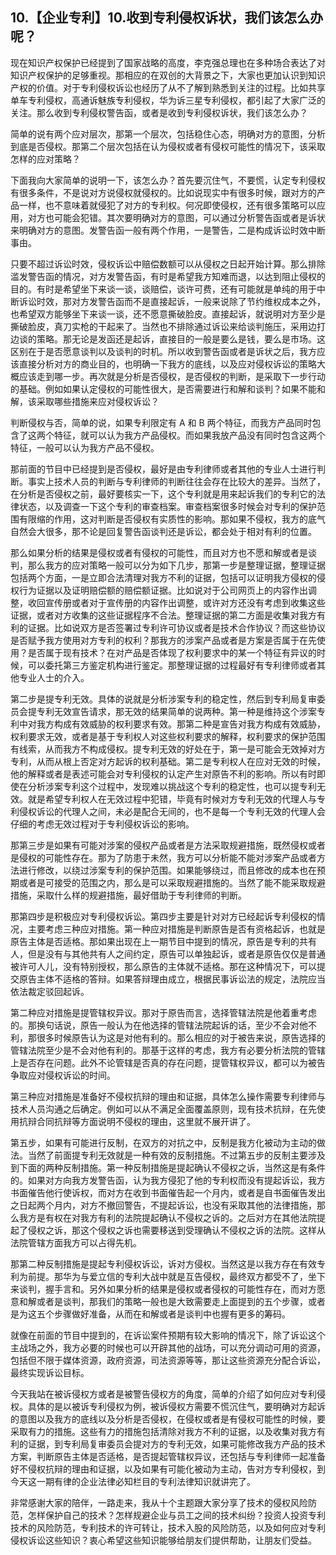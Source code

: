 ## 10.【企业专利】10.收到专利侵权诉状，我们该怎么办呢？
现在知识产权保护已经提到了国家战略的高度，李克强总理也在多种场合表达了对知识产权保护的足够重视。那相应的在双创的大背景之下，大家也更加认识到知识产权的价值。对于专利侵权诉讼也经历了从不了解到熟悉到关注的过程。比如共享单车专利侵权，高通诉魅族专利侵权，华为诉三星专利侵权，都引起了大家广泛的关注。那么收到专利侵权警告函，或者是收到专利侵权诉状，我们该怎么办？


简单的说有两个应对层次，那第一个层次，包括稳住心态，明确对方的意图，分析到底是否侵权。那第二个层次包括在认为侵权或者有侵权可能性的情况下，该采取怎样的应对策略？


下面我向大家简单的说明一下，该怎么办？首先要沉住气，不要慌，认定专利侵权有很多条件，不是说对方说侵权就侵权的。比如说现实中有很多时候，跟对方的产品一样，也不意味着就侵犯了对方的专利权。何况即使侵权，还有很多策略可以应用，对方也可能会犯错。其次要明确对方的意图，可以通过分析警告函或者是诉状来明确对方的意图。发警告函一般有两个作用，一是警告，二是构成诉讼时效中断事由。


只要不超过诉讼时效，侵权诉讼中赔偿数额可以从侵权之日起开始计算。那么排除滥发警告函的情况，对方发警告函，有时是希望我方知难而退，以达到阻止侵权的目的。有时是希望坐下来谈一谈，谈赔偿，谈许可费，还有可能就是单纯的用于中断诉讼时效，那对方发警告函而不是直接起诉，一般来说除了节约维权成本之外，也希望双方能够坐下来谈一谈，还不愿意撕破脸皮。直接起诉，就说明对方至少是撕破脸皮，真刀实枪的干起来了。当然也不排除通过诉讼来给谈判施压，采用边打边谈的策略。那无论是发函还是起诉，直接目的一般是要么是钱，要么是市场。这区别在于是否愿意谈判以及谈判的时机。所以收到警告函或者是诉状之后，我方应该直接分析对方的商业目的，也明确一下我方的底线，以及应对侵权诉讼的策略大概应该走到哪一步。再次就是分析是否侵权，是否侵权的判断，是采取下一步行动的基础。例如如果认定侵权的可能性很大，是否需要进行和解和谈判？如果不能和解，该采取哪些措施来应对侵权诉讼？


判断侵权与否，简单的说，如果专利限定有 A 和 B 两个特征，而我方产品同时包含了这两个特征，就可以认为我方产品侵权。而如果我放产品没有同时包含这两个特征，一般可以认为我方产品不侵权。


那前面的节目中已经提到是否侵权，最好是由专利律师或者其他的专业人士进行判断。事实上技术人员的判断与专利律师的判断往往会存在比较大的差异。当然了，在分析是否侵权之前，最好要核实一下，这个专利就是用来起诉我们的专利它的法律状态，以及调查一下这个专利的审查档案。审查档案很多时候会对专利的保护范围有限缩的作用，这对判断是否侵权有实质性的影响。那如果不侵权，我方的底气自然会大很多，那不论是回复警告函谈判还是诉讼，都会处于相对有利的位置。


那么如果分析的结果是侵权或者有侵权的可能性，而且对方也不愿和解或者是谈判，那么我方的应对策略一般可以分为如下几步，那第一步是整理证据，整理证据包括两个方面，一是立即合法清理对我方不利的证据，包括可以证明我方侵权的侵权行为证据以及证明赔偿额的赔偿额证据。比如说对于公司网页上的内容作出调整，收回宣传册或者对于宣传册的内容作出调整，或许对方还没有考虑到收集这些证据，或者对方收集的这些证据程序不合法。整理证据的第二方面是收集对我方有利的证据。比如说双方是否签署过专利许可协议或者是技术合作协议？而这些协议是否赋予我方使用对方专利的权利？那我方的涉案产品或者是方案是否属于在先使用？是否属于现有技术？在对产品是否体现了权利要求中的某一个特征有异议的时候，可以委托第三方鉴定机构进行鉴定。那整理证据的过程最好有专利律师或者其他专业人士的介入。


第二步是提专利无效。具体的说就是分析涉案专利的稳定性，然后到专利局复审委员会提专利无效宣告请求，那无效的结果简单的说两种。第一种是维持这个涉案专利中对我方构成有效威胁的权利要求有效。那第二种是宣告对我方构成有效威胁，权利要求无效，或者是基于专利权人对这些权利要求的解释，权利要求的保护范围有线索，从而我方不构成侵权。提专利无效的好处在于，第一是可能会无效掉对方专利，从而从根上否定对方起诉的权利基础。第二是专利权人在应对无效的时候，他的解释或者是表述可能会对专利侵权的认定产生对原告不利的影响。所以有时即使在分析涉案专利这个过程中，发现难以挑战这个专利的稳定性，也可以提专利无效。就是希望专利权人在无效过程中犯错，毕竟有时候对方专利无效的代理人与专利侵权诉讼的代理人之间，未必是配合无间的，也不是每一个专利无效的代理人会仔细的考虑无效过程对于专利侵权诉讼的影响。


那第三步是如果有可能对涉案的侵权产品或者是方法采取规避措施，既然侵权或者是侵权的可能性存在。那为了防患于未然，我方可以分析能不能对涉案产品或者方法进行修改，以绕过涉案专利的保护范围。如果能够绕过，而且修改的成本也在预期或者是可接受的范围之内，那么是可以采取规避措施的。当然了能不能采取规避措施，采取什么样的规避措施，最好借助于专利律师的判断。


那第四步是积极应对专利侵权诉讼。第四步主要是针对对方已经起诉专利侵权的情况，主要考虑三种应对措施。第一种应对措施是判断原告是否有资格起诉，也就是原告主体是否适格。那如果出现在上一期节目中提到的情况，原告是专利的共有人，但是没有与其他共有人之间约定，原告可以单独起诉，或者是原告仅仅是普通被许可人儿，没有特别授权，那么原告的主体就不适格。那在这种情况下，可以提交原告主体不适格的答辩。如果答辩理由成立，根据民事诉讼法的规定，法院应当依法裁定驳回起诉。


第二种应对措施是提管辖权异议。那对于原告而言，选择管辖法院是他着重考虑的。那换句话说，原告一般认为在他选择的管辖法院起诉的话，至少不会对他不利，那很多时候原告认为这是对他有利的。那么相应的对于被告来说，原告选择的管辖法院至少是不会对他有利的。那基于这样的考虑，我方有必要分析法院的管辖上是否存在问题。此外不论管辖是否真的存在问题，提管辖权异议，都可以为被告争取应对侵权诉讼的时间。


第三种应对措施是准备好不侵权抗辩的理由和证据，具体怎么操作需要专利律师与技术人员沟通之后确定。例如可以从不满足全面覆盖原则，现有技术抗辩，在先使用抗辩合同抗辩等方面说明不侵权的理由，这里就不展开讲了。


第五步，如果有可能进行反制，在双方的对抗之中，反制是我方化被动为主动的做法。当然了前面提专利无效就是一种有效的反制措施。不过第五步的反制主要涉及到下面的两种反制措施。第一种反制措施是提起确认不侵权之诉，当然这是有条件的。如果对方向我方发警告函，认为我方侵犯了他的专利权而没有提起诉讼，我方书面催告他行使诉权，而对方在收到书面催告起一个月内，或者是自书面催告发出之日起两个月内，对方不撤回警告，不提起诉讼，也没有采取其他的法律措施，那么我方是有权在对我方有利的法院提起确认不侵权之诉的。之后对方在其他法院提起了侵权之诉，那这个侵权之诉也需要移送到受理确认不侵权之诉的法院。这样从法院管辖方面我方可以占得先机。


那第二种反制措施是提起专利侵权诉讼，诉对方侵权。当然这是以我方存在有效专利为前提。那华为与爱立信的专利大战中就是互告侵权，最终双方都受不了，坐下来谈判，握手言和。另外如果分析的结果是侵权或者侵权的可能性存在，而对方愿意和解或者是谈判，那我们的策略一般也是大致需要走上面提到的五个步骤，或者是为这五个步骤做好准备，从而在和解或者是谈判中也握有更多的筹码。


就像在前面的节目中提到的，在诉讼案件预期有较大影响的情况下，除了诉讼这个主战场之外，我方必要的时候也可以开辟其他的战场，可以充分调动可用的资源，包括但不限于媒体资源，政府资源，司法资源等等，那让这些资源充分配合诉讼，最终实现诉讼目标。


今天我站在被诉侵权方或者是被警告侵权方的角度，简单的介绍了如何应对专利侵权。具体的是以被诉专利侵权为例，被诉侵权方需要不慌沉住气，要明确对方起诉的意图以及我方的底线以及分析是否侵权，在侵权或者是有侵权可能性的时候，要采取有力的措施。这些有力的措施包括清除对我方不利的证据，以及收集对我方有利的证据，到专利局复审委员会提对方的专利无效，如果可能修改我方产品的技术方案，判断原告主体是否适格，是否提起管辖权异议，还包括与专利律师一起准备好不侵权抗辩的理由和证据，以及如果有可能化被动为主动，告对方专利侵权，到今天这一期有律的企业法律必知栏目的专利法律知识就讲完了。


非常感谢大家的陪伴，一路走来，我从十个主题跟大家分享了技术的侵权风险防范，怎样保护自己的技术？怎样规避企业与员工之间的技术纠纷？投资人投资专利技术的风险防范，专利技术的许可转让，技术入股的风险防范，以及如何应对专利侵权诉讼这些知识？衷心希望这些知识能够给朋友们提供帮助，让朋友们受益。

